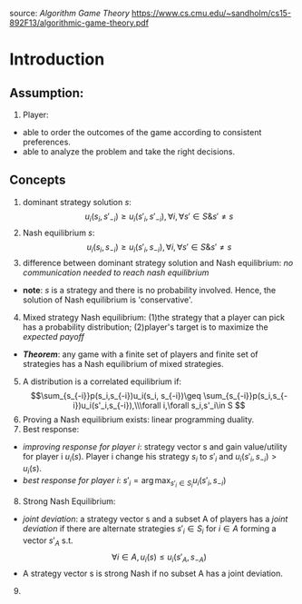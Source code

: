 source: *Algorithm Game Theory* https://www.cs.cmu.edu/~sandholm/cs15-892F13/algorithmic-game-theory.pdf
# Introduction

## Assumption:
1. Player:
- able to order the outcomes of the game according to consistent preferences.
- able to analyze the problem and take the right decisions.

## Concepts
1. dominant strategy solution $s$:
$$u_i(s_i, s'_{-i})\geq u_i(s'_i,s'_{-i}),\forall i,\forall s'\in S\& s'\neq s $$
2. Nash equilibrium $s$:
$$u_i(s_i, s_{-i})\geq u_i(s'_i,s_{-i}),\forall i,\forall s'\in S\& s'\neq s $$
3. difference between dominant strategy solution and Nash equilibrium: *no communication needed to reach nash equilibrium*
- **note**: $s$ is a strategy and there is no probability involved. Hence, the solution of Nash equilibrium is 'conservative'.
4. Mixed strategy Nash equilibrium: (1)the strategy that a player can pick has a probability distribution; (2)player's target is to maximize the *expected payoff*
- ***Theorem***: any game with a finite set of players and finite set of strategies has a Nash equilibrium of mixed strategies.
5. A distribution is a correlated equilibrium if:
$$\sum_{s_{-i}}p(s_i,s_{-i})u_i(s_i, s_{-i})\geq \sum_{s_{-i}}p(s_i,s_{-i})u_i(s'_i,s_{-i}),\\\forall i,\forall s_i,s'_i\in S $$
6. Proving a Nash equilibrium exists: linear programming duality.
7. Best response:
- *improving response for player i*: strategy vector s and gain value/utility for player i $u_i(s)$. Player i change his strategy $s_i$ to $s'_i$ and $u_i(s'_i,s_{-i})>u_i(s)$.
- *best response for player i*: $s'_i=\arg\max_{s'_i\in S_i} u_i(s'_i,s_{-i})$
8. Strong Nash Equilibrium:
- *joint deviation*: a strategy vector s and a subset A of players has a *joint deviation* if there are alternate strategies $s'_i\in S_i$ for $i\in A$ forming a vector $s'_A$ s.t. $$\forall i\in A, u_i(s)\leq u_i(s'_A,s_{-A})$$
- A strategy vector s is strong Nash if no subset A has a joint deviation.
9. 